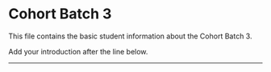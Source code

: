 # Cohort Batch 3

This file contains the basic student information about the Cohort Batch 3.

Add your introduction after the line below.

<hr />
